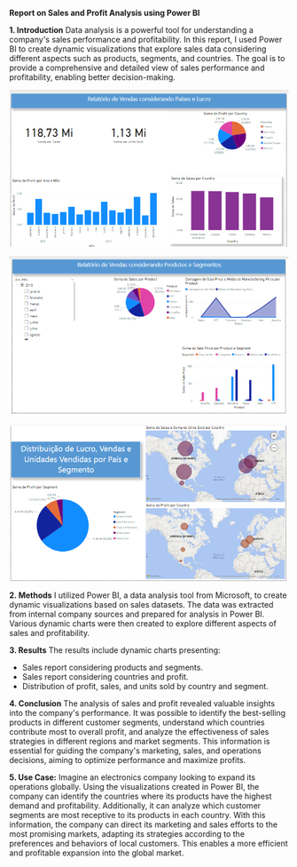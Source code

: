 **Report on Sales and Profit Analysis using Power BI**

**1. Introduction**
Data analysis is a powerful tool for understanding a company's sales performance and profitability. In this report, I used Power BI to create dynamic visualizations that explore sales data considering different aspects such as products, segments, and countries. The goal is to provide a comprehensive and detailed view of sales performance and profitability, enabling better decision-making.

![Captura](/Captura1.png)

![Captura](/Captura2.png)

![Captura](/Captura3.png)

**2. Methods**
I utilized Power BI, a data analysis tool from Microsoft, to create dynamic visualizations based on sales datasets. The data was extracted from internal company sources and prepared for analysis in Power BI. Various dynamic charts were then created to explore different aspects of sales and profitability.

**3. Results**
The results include dynamic charts presenting:
- Sales report considering products and segments.
- Sales report considering countries and profit.
- Distribution of profit, sales, and units sold by country and segment.

**4. Conclusion**
The analysis of sales and profit revealed valuable insights into the company's performance. It was possible to identify the best-selling products in different customer segments, understand which countries contribute most to overall profit, and analyze the effectiveness of sales strategies in different regions and market segments. This information is essential for guiding the company's marketing, sales, and operations decisions, aiming to optimize performance and maximize profits.

**5. Use Case:**
Imagine an electronics company looking to expand its operations globally. Using the visualizations created in Power BI, the company can identify the countries where its products have the highest demand and profitability. Additionally, it can analyze which customer segments are most receptive to its products in each country. With this information, the company can direct its marketing and sales efforts to the most promising markets, adapting its strategies according to the preferences and behaviors of local customers. This enables a more efficient and profitable expansion into the global market.

